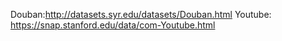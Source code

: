 Douban:http://datasets.syr.edu/datasets/Douban.html
Youtube:	https://snap.stanford.edu/data/com-Youtube.html
